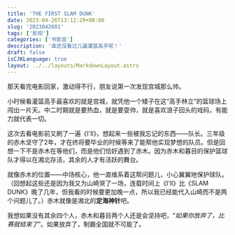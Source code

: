 ```yaml
---
title: 'THE FIRST SLAM DUNK'
date: 2023-04-26T13:12:29+08:00
slug: '2023042601'
tags: ['影视']
categories: ['书影音']
description: '谁还没看过几遍灌篮高手呢！'
draft: false
isCJKLanguage: true
layout: ../../layouts/MarkdownLayout.astro
---
```

那天看完电影回家，激动得不行，朋友说第一次发现宫城那么帅。

小时候看灌篮高手最喜欢的就是宫城，就凭他一个矮子在这“高手林立”的篮球场上闯出一片天。中二时期就是要热血，就是要耍帅，就是喜欢浪子回头的戏码，有能力就代表一切。

这次去看电影前又刷了一遍《I'll》，想起来一些被我忘记的东西——队长。三年级的赤木坚守了2年，才在终将要毕业的时候等来了能帮他实现梦想的队员。但是回想一下不是赤木在等他们，而是他们恰好遇到了赤木。因为赤木和暮目的保护篮球队才得以在湘北存活，其余的人才有活跃的舞台。

就像赤木的位置——中场核心，他一直维系着这帮问题儿，小心翼翼地保护球队。（回想起这些还是因为我又为山崎哭了一场，连载时间上《I'll》比《SLAM DUNK》晚了几年，但我看的时候要更加晚一点，所以我已经能代入山崎而不是两个问题儿了。）赤木就像是湘北的**定海神针**吧。

我想如果没有其余四个人，赤木和暮目两个人还是会坚持吧，“*如果你放弃了，比赛就结束了*”。如果放弃了，制霸全国就不可能了。
